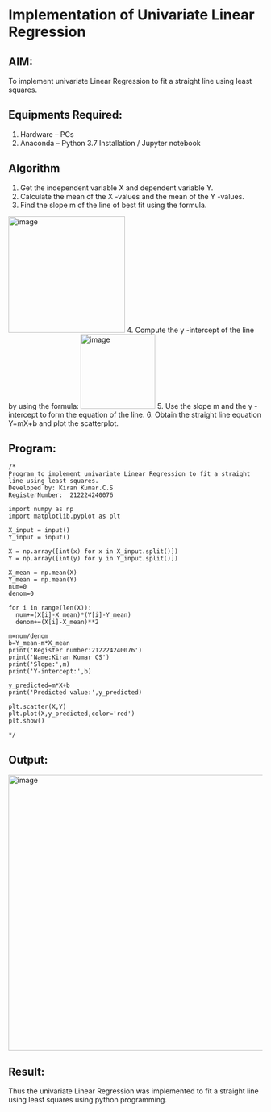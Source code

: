 # Implementation of Univariate Linear Regression
## AIM:
To implement univariate Linear Regression to fit a straight line using least squares.

## Equipments Required:
1. Hardware – PCs
2. Anaconda – Python 3.7 Installation / Jupyter notebook

## Algorithm
1. Get the independent variable X and dependent variable Y.
2. Calculate the mean of the X -values and the mean of the Y -values.
3. Find the slope m of the line of best fit using the formula. 
<img width="231" alt="image" src="https://user-images.githubusercontent.com/93026020/192078527-b3b5ee3e-992f-46c4-865b-3b7ce4ac54ad.png">
4. Compute the y -intercept of the line by using the formula:
<img width="148" alt="image" src="https://user-images.githubusercontent.com/93026020/192078545-79d70b90-7e9d-4b85-9f8b-9d7548a4c5a4.png">
5. Use the slope m and the y -intercept to form the equation of the line.
6. Obtain the straight line equation Y=mX+b and plot the scatterplot.

## Program:
```
/*
Program to implement univariate Linear Regression to fit a straight line using least squares.
Developed by: Kiran Kumar.C.S
RegisterNumber:  212224240076

import numpy as np
import matplotlib.pyplot as plt

X_input = input()
Y_input = input()

X = np.array([int(x) for x in X_input.split()])
Y = np.array([int(y) for y in Y_input.split()])

X_mean = np.mean(X)
Y_mean = np.mean(Y)
num=0
denom=0

for i in range(len(X)):
  num+=(X[i]-X_mean)*(Y[i]-Y_mean)
  denom+=(X[i]-X_mean)**2

m=num/denom
b=Y_mean-m*X_mean
print('Register number:212224240076')
print('Name:Kiran Kumar CS')
print('Slope:',m)
print('Y-intercept:',b)

y_predicted=m*X+b
print('Predicted value:',y_predicted)

plt.scatter(X,Y)
plt.plot(X,y_predicted,color='red')
plt.show()
 
*/
```

## Output:
<img width="983" height="547" alt="image" src="https://github.com/user-attachments/assets/e49e876e-8384-4a85-8e39-5f3ef44444ed" />



## Result:
Thus the univariate Linear Regression was implemented to fit a straight line using least squares using python programming.
